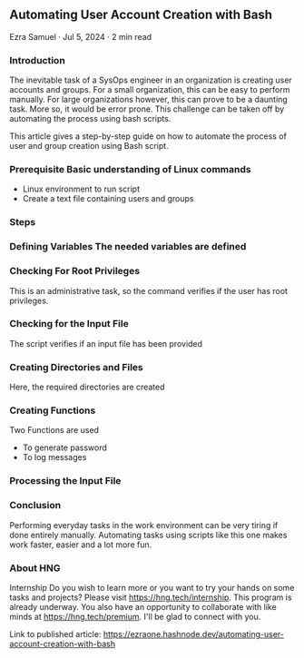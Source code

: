 ## Automating User Account Creation with Bash

Ezra Samuel · Jul 5, 2024 · 2 min read

### Introduction 
The inevitable task of a SysOps engineer in an organization is creating user accounts and groups. For a small organization, this can be easy to perform manually. For large organizations however, this can prove to be a daunting task. More so, it would be error prone. This challenge can be taken off by automating the process using bash scripts.

This article gives a step-by-step guide on how to automate the process of user and group creation using Bash script.

### Prerequisite Basic understanding of Linux commands
- Linux environment to run script
- Create a text file containing users and groups

### Steps
### Defining Variables The needed variables are defined

### Checking For Root Privileges 
This is an administrative task, so the command verifies if the user has root privileges.

### Checking for the Input File 
The script verifies if an input file has been provided

### Creating Directories and Files 
Here, the required directories are created

### Creating Functions 
Two Functions are used
- To generate password
- To log messages

### Processing the Input File

### Conclusion 
Performing everyday tasks in the work environment can be very tiring if done entirely manually. Automating tasks using scripts like this one makes work faster, easier and a lot more fun.

### About HNG 
Internship Do you wish to learn more or you want to try your hands on some tasks and projects? Please visit https://hng.tech/internship. This program is already underway. You also have an opportunity to collaborate with like minds at https://hng.tech/premium. I'll be glad to connect with you.

Link to published article: https://ezraone.hashnode.dev/automating-user-account-creation-with-bash
